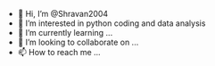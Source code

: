 - 👋 Hi, I’m @Shravan2004
- 👀 I’m interested in python coding and data analysis
- 🌱 I’m currently learning ...
- 💞️ I’m looking to collaborate on ...
- 📫 How to reach me ...

<!---
Shravan2004/Shravan2004 is a ✨ special ✨ repository because its `README.md` (this file) appears on your GitHub profile.
You can click the Preview link to take a look at your changes.
--->
